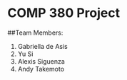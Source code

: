 # COMP 380 Project
##Team Members:
1. Gabriella de Asis
2. Yu Si
3. Alexis Siguenza
4. Andy Takemoto


